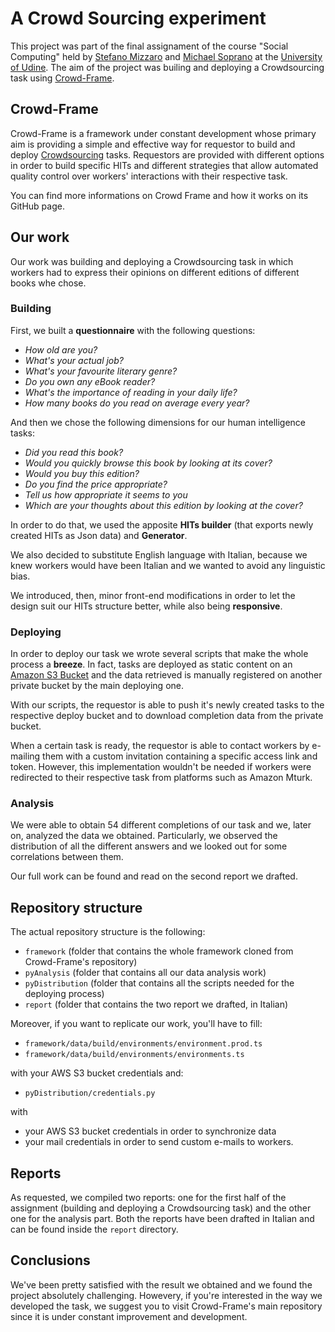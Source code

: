 # A Crowd Sourcing experiment 

This project was part of the final assignament of the course "Social Computing" held by [Stefano Mizzaro](https://users.dimi.uniud.it/~stefano.mizzaro/) and [Michael Soprano](https://michaelsoprano.com/) at the [University of Udine](https://www.uniud.it/it). The aim of the project was builing and deploying a Crowdsourcing task using [Crowd-Frame](https://github.com/Miccighel/Crowd_Frame).

## Crowd-Frame

Crowd-Frame is a framework under constant development whose primary aim is providing a simple and effective way for requestor to build and deploy [Crowdsourcing](https://en.wikipedia.org/wiki/Crowdsourcing) tasks. Requestors are provided with different options in order to build specific HITs and different strategies that allow automated quality control over workers' interactions with their respective task. 

You can find more informations on Crowd Frame and how it works on its GitHub page. 

## Our work

Our work was building and deploying a Crowdsourcing task in which workers had to express their opinions on different editions of different books whe chose. 

### Building

First, we built a **questionnaire** with the following questions: 

- *How old are you?*
- *What's your actual job?*
- *What's your favourite literary genre?*
- *Do you own any eBook reader?*
- *What's the importance of reading in your daily life?* 
- *How many books do you read on average every year?*

And then we chose the following dimensions for our human intelligence tasks:

- *Did you read this book?*
- *Would you quickly browse this book by looking at its cover?*
- *Would you buy this edition?*
- *Do you find the price appropriate?*
- *Tell us how appropriate it seems to you*
- *Which are your thoughts about this edition by looking at the cover?*  

In order to do that, we used the apposite **HITs builder** (that exports newly created HITs as Json data) and **Generator**.

We also decided to substitute English language with Italian, because we knew workers would have been Italian and we wanted to avoid any linguistic bias.

We introduced, then, minor front-end modifications in order to let the design suit our HITs structure better, while also being **responsive**. 

### Deploying

In order to deploy our task we wrote several scripts that make the whole process a **breeze**. 
In fact, tasks are deployed as static content on an [Amazon S3 Bucket](https://aws.amazon.com/it/s3/) and the data retrieved is manually registered on another private bucket by the main deploying one. 

With our scripts, the requestor is able to push it's newly created tasks to the respective deploy bucket and to download completion data from the private bucket. 

When a certain task is ready, the requestor is able to contact workers by e-mailing them with a custom invitation containing a specific access link and token. However, this implementation wouldn't be needed if workers were redirected to their respective task from platforms such as Amazon Mturk. 

### Analysis 

We were able to obtain 54 different completions of our task and we, later on, analyzed the data we obtained. Particularly, we observed the distribution of all the different answers and we looked out for some correlations between them. 

Our full work can be found and read on the second report we drafted.

## Repository structure

The actual repository structure is the following: 

- `framework` (folder that contains the whole framework cloned from Crowd-Frame's repository)
- `pyAnalysis` (folder that contains all our data analysis work)
- `pyDistribution` (folder that contains all the scripts needed for the deploying process)
- `report` (folder that contains the two report we drafted, in Italian)

Moreover, if you want to replicate our work, you'll have to fill:

- `framework/data/build/environments/environment.prod.ts`
- `framework/data/build/environments/environments.ts`

with your AWS S3 bucket credentials and:

- `pyDistribution/credentials.py` 

with
- your AWS S3 bucket credentials in order to synchronize data 
- your mail credentials in order to send custom e-mails to workers. 

## Reports

As requested, we compiled two reports: one for the first half of the assignment (building and deploying a Crowdsourcing task) and the other one for the analysis part. Both the reports have been drafted in Italian and can be found inside the `report` directory. 

## Conclusions

We've been pretty satisfied with the result we obtained and we found the project absolutely challenging. Howevery, if you're interested in the way we developed the task, we suggest you to visit Crowd-Frame's main repository since it is under constant improvement and development. 
